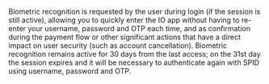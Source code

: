 Biometric recognition is requested by the user during login (if the session is still active), allowing you to quickly enter the IO app without having to re-enter your username, password and OTP each time, and as confirmation during the payment flow or other significant actions that have a direct impact on user security (such as account cancellation).
Biometric recognition remains active for 30 days from the last access; on the 31st day the session expires and it will be necessary to authenticate again with SPID using username, password and OTP.
